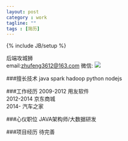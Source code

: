 ```yaml
---
layout: post
category : work
tagline: ""
tags : [简历]
---
```

{% include JB/setup %}

后端攻城狮<br/>
email:zhufeng3612@163.com
微信:
<img src="http://7xkx1t.com1.z0.glb.clouddn.com/blog二维码.png">

###擅长技术
java  spark  hadoop  python nodejs

###工作经历
2009-2012 用友软件<br/>
2012-2014 京东商城<br/>
2014-     汽车之家<br/>

###心仪职位
JAVA架构师/大数据研发

###项目经历
待完善